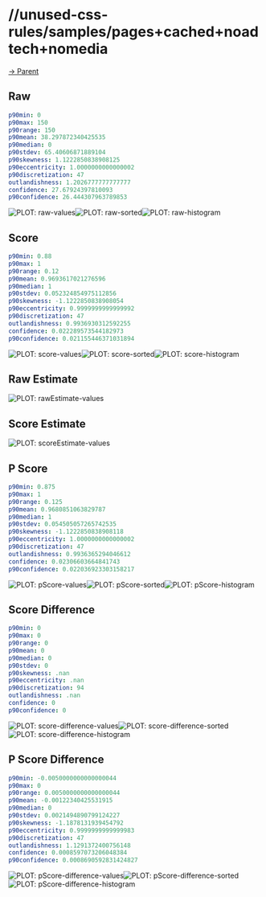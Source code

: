 
# //unused-css-rules/samples/pages+cached+noadtech+nomedia

[→ Parent](../..)


## Raw


```yaml
p90min: 0
p90max: 150
p90range: 150
p90mean: 38.297872340425535
p90median: 0
p90stdev: 65.40606871889104
p90skewness: 1.1222850838908125
p90eccentricity: 1.0000000000000002
p90discretization: 47
outlandishness: 1.2026777777777777
confidence: 27.67924397810093
p90confidence: 26.444307963789853

```

![PLOT: raw-values](./raw/values.svg)![PLOT: raw-sorted](./raw/sorted.svg)![PLOT: raw-histogram](./raw/histogram.svg)
## Score


```yaml
p90min: 0.88
p90max: 1
p90range: 0.12
p90mean: 0.9693617021276596
p90median: 1
p90stdev: 0.052324854975112856
p90skewness: -1.1222850838908054
p90eccentricity: 0.9999999999999992
p90discretization: 47
outlandishness: 0.9936930312592255
confidence: 0.022289573544182973
p90confidence: 0.021155446371031894

```

![PLOT: score-values](./score/values.svg)![PLOT: score-sorted](./score/sorted.svg)![PLOT: score-histogram](./score/histogram.svg)
## Raw Estimate

![PLOT: rawEstimate-values](./rawEstimate/values.svg)
## Score Estimate

![PLOT: scoreEstimate-values](./scoreEstimate/values.svg)
## P Score


```yaml
p90min: 0.875
p90max: 1
p90range: 0.125
p90mean: 0.9680851063829787
p90median: 1
p90stdev: 0.054505057265742535
p90skewness: -1.1222850838908118
p90eccentricity: 1.0000000000000002
p90discretization: 47
outlandishness: 0.9936365294046612
confidence: 0.02306603664841743
p90confidence: 0.022036923303158217

```

![PLOT: pScore-values](./pScore/values.svg)![PLOT: pScore-sorted](./pScore/sorted.svg)![PLOT: pScore-histogram](./pScore/histogram.svg)
## Score Difference


```yaml
p90min: 0
p90max: 0
p90range: 0
p90mean: 0
p90median: 0
p90stdev: 0
p90skewness: .nan
p90eccentricity: .nan
p90discretization: 94
outlandishness: .nan
confidence: 0
p90confidence: 0

```

![PLOT: score-difference-values](./score-difference/values.svg)![PLOT: score-difference-sorted](./score-difference/sorted.svg)![PLOT: score-difference-histogram](./score-difference/histogram.svg)
## P Score Difference


```yaml
p90min: -0.0050000000000000044
p90max: 0
p90range: 0.0050000000000000044
p90mean: -0.00122340425531915
p90median: 0
p90stdev: 0.0021494890799124227
p90skewness: -1.1878131939454792
p90eccentricity: 0.9999999999999983
p90discretization: 47
outlandishness: 1.1291372400756148
confidence: 0.0008597073206048384
p90confidence: 0.0008690592831424827

```

![PLOT: pScore-difference-values](./pScore-difference/values.svg)![PLOT: pScore-difference-sorted](./pScore-difference/sorted.svg)![PLOT: pScore-difference-histogram](./pScore-difference/histogram.svg)